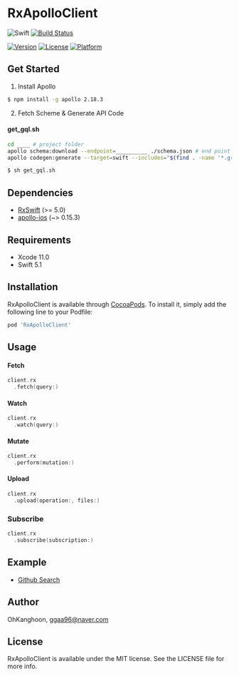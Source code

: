 # RxApolloClient

![Swift](https://img.shields.io/badge/Swift-5.1-orange.svg)
[![Build Status](https://github.com/OhKanghoon/RxApolloClient/workflows/CI/badge.svg)](https://github.com/OhKanghoon/RxApolloClient/actions)

[![Version](https://img.shields.io/cocoapods/v/RxApolloClient.svg?style=flat)](https://cocoapods.org/pods/RxApolloClient)
[![License](https://img.shields.io/cocoapods/l/RxApolloClient.svg?style=flat)](https://cocoapods.org/pods/RxApolloClient)
[![Platform](https://img.shields.io/cocoapods/p/RxApolloClient.svg?style=flat)](https://cocoapods.org/pods/RxApolloClient)

## Get Started
1. Install Apollo
```sh
$ npm install -g apollo 2.18.3
```
2. Fetch Scheme & Generate API Code
#### get_gql.sh
```sh
cd ____ # project folder
apollo schema:download --endpoint=__________ ./schema.json # end point url / scheme.json location
apollo codegen:generate --target=swift --includes="$(find . -name '*.graphql')" --localSchemaFile=_______/schema.json _______/GraphQLAPI.swift # scheme.json location / generated API code location
```
```sh
$ sh get_gql.sh
```

## Dependencies
- [RxSwift](https://github.com/ReactiveX/RxSwift) (>= 5.0)
- [apollo-ios](https://github.com/apollographql/apollo-ios) (~> 0.15.3)

## Requirements

- Xcode 11.0
- Swift 5.1

## Installation

RxApolloClient is available through [CocoaPods](https://cocoapods.org). To install
it, simply add the following line to your Podfile:

```ruby
pod 'RxApolloClient'
```

## Usage
#### Fetch
```swift
client.rx
  .fetch(query:)
```
#### Watch
```swift
client.rx
  .watch(query:)
```
#### Mutate
```swift
client.rx
  .perform(mutation:)
```

#### Upload
```swift
client.rx
  .upload(operation:, files:)
```

### Subscribe
```swift
client.rx
  .subscribe(subscription:)
```

## Example

- [Github Search](https://github.com/OhKanghoon/RxApolloClient/tree/master/Example)

## Author

OhKanghoon, ggaa96@naver.com

## License

RxApolloClient is available under the MIT license. See the LICENSE file for more info.
